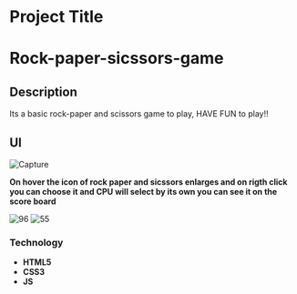
# Project Title

# Rock-paper-sicssors-game

## Description

Its a basic rock-paper and scissors game to play, HAVE FUN to play!!

## UI
![Capture](https://user-images.githubusercontent.com/86045021/165950623-8f3b5972-5ed9-4dea-959d-60d432539313.JPG)

**On hover the icon of rock paper and sicssors enlarges and on rigth click you can choose it and CPU will select by its own you can see it on the score board**


![96](https://user-images.githubusercontent.com/86045021/179247572-0dff230d-cd59-4edf-b43d-8db6e1baa6dc.JPG)
![55](https://user-images.githubusercontent.com/86045021/179247583-76f3ad4e-0214-4695-b6f6-6c5def0cfed9.JPG)


### Technology
- **HTML5**
- **CSS3**
- **JS**
